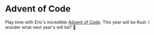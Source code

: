 # Advent of Code

Play time with Eric's incredible [Advent of Code](https://adventofcode.com). This year will be Rust. I wonder what next year's will be? 🦀